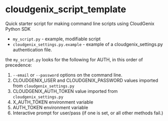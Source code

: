 # cloudgenix_script_template
Quick starter script for making command line scripts using CloudGenix Python SDK

* `my_script.py` - example, modifiable script
* `cloudgenix_settings.py.example` - example of a cloudgenix_settings.py authentication file.

the `my_script.py` looks for the following for AUTH, in this order of precedence:
1. `--email` or `--password` options on the command line.
2. CLOUDGENIX_USER and CLOUDGENIX_PASSWORD values imported from `cloudgenix_settings.py`
3. CLOUDGENIX_AUTH_TOKEN value imported from `cloudgenix_settings.py`
4. X_AUTH_TOKEN environment variable
5. AUTH_TOKEN environment variable
6. Interactive prompt for user/pass (if one is set, or all other methods fail.) 
